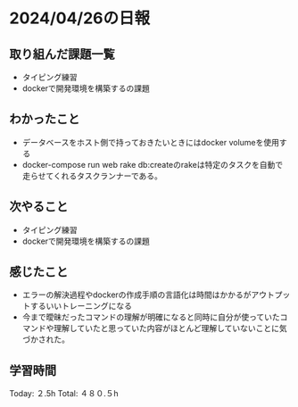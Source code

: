 # 2024/04/26の日報
## 取り組んだ課題一覧
* タイピング練習
*  dockerで開発環境を構築するの課題
## わかったこと
*  データベースをホスト側で持っておきたいときにはdocker volumeを使用する
*  docker-compose run web rake db:createのrakeは特定のタスクを自動で走らせてくれるタスクランナーである。
## 次やること
* タイピング練習
* dockerで開発環境を構築するの課題
## 感じたこと
* エラーの解決過程やdockerの作成手順の言語化は時間はかかるがアウトプットするいいトレーニングになる
* 今まで曖昧だったコマンドの理解が明確になると同時に自分が使っていたコマンドや理解していたと思っていた内容がほとんど理解していないことに気づかされた。
##  学習時間
Today: ２.5h
Total: ４８０.５h

